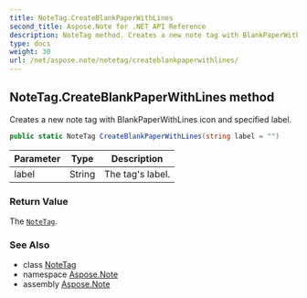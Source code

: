 ```yaml
---
title: NoteTag.CreateBlankPaperWithLines
second_title: Aspose.Note for .NET API Reference
description: NoteTag method. Creates a new note tag with BlankPaperWithLines icon and specified label
type: docs
weight: 30
url: /net/aspose.note/notetag/createblankpaperwithlines/
---
```

## NoteTag.CreateBlankPaperWithLines method

Creates a new note tag with BlankPaperWithLines icon and specified label.

```csharp
public static NoteTag CreateBlankPaperWithLines(string label = "")
```

| Parameter | Type | Description |
| --- | --- | --- |
| label | String | The tag's label. |

### Return Value

The [`NoteTag`](../).

### See Also

* class [NoteTag](../)
* namespace [Aspose.Note](../../notetag/)
* assembly [Aspose.Note](../../../)


